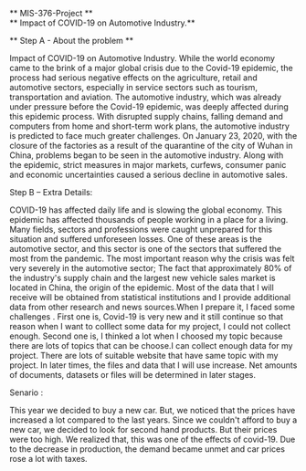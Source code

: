   ** MIS-376-Project **    
  ** Impact of COVID-19 on Automotive Industry.**

** Step A - About the problem **

Impact of COVID-19 on Automotive Industry.
While the world economy came to the brink of a major global crisis due to the Covid-19 epidemic, the process had serious negative effects on the agriculture, retail and automotive sectors, especially in service sectors such as tourism, transportation and aviation. The automotive industry, which was already under pressure before the Covid-19 epidemic, was deeply affected during this epidemic process. With disrupted supply chains, falling demand and computers from home and short-term work plans, the automotive industry is predicted to face much greater challenges. On January 23, 2020, with the closure of the factories as a result of the quarantine of the city of Wuhan in China, problems began to be seen in the automotive industry. Along with the epidemic, strict measures in major markets, curfews, consumer panic and economic uncertainties caused a serious decline in automotive sales.

Step B – Extra Details:

COVID-19 has affected daily life and is slowing the global economy. This epidemic has affected thousands of people working in a place for a living. Many fields, sectors and professions were caught unprepared for this situation and suffered unforeseen losses. One of these areas is the automotive sector, and this sector is one of the sectors that suffered the most from the pandemic. The most important reason why the crisis was felt very severely in the automotive sector; The fact that approximately 80% of the industry's supply chain and the largest new vehicle sales market is located in China, the origin of the epidemic. Most of the data that I will receive will be obtained from statistical institutions and I provide additional data from other research and  news sources.When I prepare it, I faced some challenges . First one is, Covid-19 is very new and it still continue so that reason when I want to colllect some data for my project, I could not  collect enough. Second one is,  I thinked a lot when I choosed my topic because there are lots of topics that can be choose.I can collect enough data for my project. There are lots of suitable website that have same topic with my project. In later times, the files and data that I will use increase. Net amounts of documents, datasets or files will be determined in later stages.

Senario :

This year we decided to buy a new car. But, we noticed that the prices have increased a lot compared to the last years. Since we couldn't afford to buy a new car, we decided to look for second hand products. But their prices were too high. We realized that, this was one of the effects of covid-19. Due to the decrease in production, the demand became unmet and car prices rose a lot with taxes.
